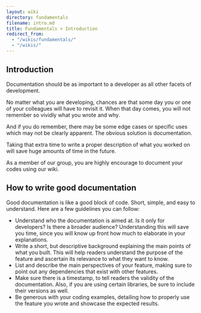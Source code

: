 ```yaml
---
layout: wiki
directory: fundamentals
filename: intro.md
title: Fundamentals > Introduction
redirect_from:
  - "/wikis/fundamentals/"
  - "/wikis/"
---
```

## Introduction
Documentation should be as important to a developer as all other facets of development.

No matter what you are developing, chances are that some day you or one of your colleagues will have to revisit it. When that day comes, you will not remember so vividly what you wrote and why.

And if you do remember, there may be some edge cases or specific uses which may not be clearly apparent. The obvious solution is documentation.

Taking that extra time to write a proper description of what you worked on will save huge amounts of time in the future.

As a member of our group, you are highly encourage to document your codes using our wiki.

## How to write good documentation
Good documentation is like a good block of code. Short, simple, and easy to understand. Here are a few guidelines you can follow:
- Understand who the documentation is aimed at. Is it only for developers? Is there a broader audience? Understanding this will save you time, since you will know up front how much to elaborate in your explanations.
- Write a short, but descriptive background explaining the main points of what you built. This will help readers understand the purpose of the feature and ascertain its relevance to what they want to know.
- List and describe the main perspectives of your feature, making sure to point out any dependencies that exist with other features.
- Make sure there is a timestamp, to tell readers the validity of the documentation. Also, if you are using certain libraries, be sure to include their versions as well.
- Be generous with your coding examples, detailing how to properly use the feature you wrote and showcase the expected results.
